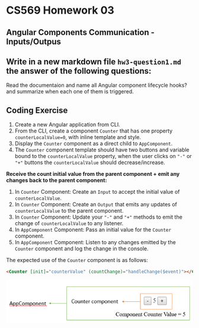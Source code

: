 # CS569 Homework 03
## Angular Components Communication - Inputs/Outpus
## Write in a new markdown file `hw3-question1.md` the answer of the following questions:
Read the documentaion and name all Angular component lifecycle hooks? and summarize when each one of them is triggered.
  
## Coding Exercise
1. Create a new Angular application from CLI.
2. From the CLI, create a component `Counter` that has one property `counterLocalValue=0`, with inline template and style.
3. Display the `Counter` component as a direct child to `AppComponent`.
4. The `Counter` component template should have two buttons and variable bound to the `counterLocalValue` property, when the user clicks on `"-"` or `"+"` buttons the `counterLocalValue` should decrease/increase.

  
**Receive the count initial value from the parent component + emit any changes back to the parent component:**  
1. In `Counter` Component: Create an `Input` to accept the initial value of `counterLocalValue`.
2. In `Counter` Component: Create an `Output` that emits any updates of `counterLocalValue` to the parent component. 
3. In `Counter` Component: Update your `"-"` and `"+"` methods to emit the change of `counterLocalValue` to any listener.
4. In `AppComponent` Component: Pass an initial value for the `Counter` component.
5. In `AppComponent` Component: Listen to any changes emitted by the `Counter` component and log the change in the console.
  
The expected use of the `Counter` component is as follows:
```html
<Counter [init]="counterValue" (countChange)="handleChange($event)"></Counter>
```
![Counter](./counter.png)
